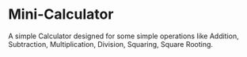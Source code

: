 # Mini-Calculator
A simple Calculator designed for some simple operations like Addition, Subtraction, Multiplication, Division, Squaring, Square Rooting.
